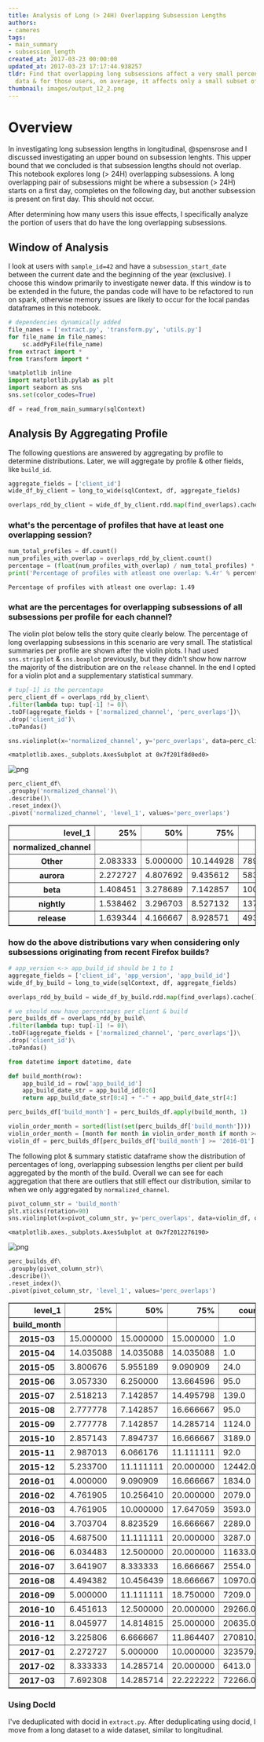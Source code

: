 ```yaml
---
title: Analysis of Long (> 24H) Overlapping Subsession Lengths
authors:
- cameres
tags:
- main_summary
- subsession_length
created_at: 2017-03-23 00:00:00
updated_at: 2017-03-23 17:17:44.938257
tldr: Find that overlapping long subsessions affect a very small percentage of user
  data & for those users, on average, it affects only a small subset of their pings.
thumbnail: images/output_12_2.png
---
```

# Overview
In investigating long subsession lengths in longitudinal, @spensrose and I  discussed investigating an upper bound on subsession lenghts.
This upper bound that we concluded is that subsession lengths should not overlap.
This notebook explores long (> 24H) overlapping subsessions.
A long overlapping pair of subsessions might be where a subsession (> 24H) starts on a first day, completes on the following day, but another subsession is present on first day. 
This should not occur.

After determining how many users this issue effects, I specifically analyze the portion of users that do have the long overlapping subsessions.

## Window of Analysis
I look at users with `sample_id=42` and have a `subsession_start_date` between the current date and the beginning of the year (exclusive). 
I choose this window primarily to investigate newer data.
If this window is to be extended in the future, the pandas code will have to be refactored to run on spark, otherwise memory issues are likely to occur for the local pandas dataframes in this notebook.


```python
# dependencies dynamically added 
file_names = ['extract.py', 'transform.py', 'utils.py']
for file_name in file_names:
    sc.addPyFile(file_name)
from extract import *
from transform import *
```

```python
%matplotlib inline
import matplotlib.pylab as plt
import seaborn as sns
sns.set(color_codes=True)
```

```python
df = read_from_main_summary(sqlContext)
```
## Analysis By Aggregating Profile
The following questions are answered by aggregating by profile to determine distributions. 
Later, we will aggregate by profile & other fields, like `build_id`.


```python
aggregate_fields = ['client_id']
wide_df_by_client = long_to_wide(sqlContext, df, aggregate_fields)
```

```python
overlaps_rdd_by_client = wide_df_by_client.rdd.map(find_overlaps).cache()
```
### what's the percentage of profiles that have at least one overlapping session?


```python
num_total_profiles = df.count()
num_profiles_with_overlap = overlaps_rdd_by_client.count()
percentage = (float(num_profiles_with_overlap) / num_total_profiles) * 100 
print('Percentage of profiles with atleast one overlap: %.4r' % percentage) 
```
    Percentage of profiles with atleast one overlap: 1.49


### what are the percentages for overlapping subsessions of all subsessions per profile for each channel?
The violin plot below tells the story quite clearly below. 
The percentage of long overlapping subsessions in this scenario are very small. 
The statistical summaries per profile are shown after the violin plots.
I had used `sns.stripplot` & `sns.boxplot` previously, but they didn't show how narrow the majority of the distribution are on the `release` channel.
In the end I opted for a violin plot and a supplementary statistical summary.


```python
# tup[-1] is the percentage
perc_client_df = overlaps_rdd_by_client\
.filter(lambda tup: tup[-1] != 0)\
.toDF(aggregate_fields + ['normalized_channel', 'perc_overlaps'])\
.drop('client_id')\
.toPandas()
```

```python
sns.violinplot(x='normalized_channel', y='perc_overlaps', data=perc_client_df)
```




    <matplotlib.axes._subplots.AxesSubplot at 0x7f201f8d0ed0>





![png](images/output_12_2.png)



```python
perc_client_df\
.groupby('normalized_channel')\
.describe()\
.reset_index()\
.pivot('normalized_channel', 'level_1', values='perc_overlaps')
```




<div>
<table border="1" class="dataframe">
  <thead>
    <tr style="text-align: right;">
      <th>level_1</th>
      <th>25%</th>
      <th>50%</th>
      <th>75%</th>
      <th>count</th>
      <th>max</th>
      <th>mean</th>
      <th>min</th>
      <th>std</th>
    </tr>
    <tr>
      <th>normalized_channel</th>
      <th></th>
      <th></th>
      <th></th>
      <th></th>
      <th></th>
      <th></th>
      <th></th>
      <th></th>
    </tr>
  </thead>
  <tbody>
    <tr>
      <th>Other</th>
      <td>2.083333</td>
      <td>5.000000</td>
      <td>10.144928</td>
      <td>7892.0</td>
      <td>66.666667</td>
      <td>7.598560</td>
      <td>0.076278</td>
      <td>8.009482</td>
    </tr>
    <tr>
      <th>aurora</th>
      <td>2.272727</td>
      <td>4.807692</td>
      <td>9.435612</td>
      <td>583.0</td>
      <td>52.040816</td>
      <td>7.333567</td>
      <td>0.193798</td>
      <td>7.944685</td>
    </tr>
    <tr>
      <th>beta</th>
      <td>1.408451</td>
      <td>3.278689</td>
      <td>7.142857</td>
      <td>10056.0</td>
      <td>66.666667</td>
      <td>5.628529</td>
      <td>0.023469</td>
      <td>6.744382</td>
    </tr>
    <tr>
      <th>nightly</th>
      <td>1.538462</td>
      <td>3.296703</td>
      <td>8.527132</td>
      <td>137.0</td>
      <td>33.333333</td>
      <td>6.168507</td>
      <td>0.106838</td>
      <td>6.723542</td>
    </tr>
    <tr>
      <th>release</th>
      <td>1.639344</td>
      <td>4.166667</td>
      <td>8.928571</td>
      <td>493090.0</td>
      <td>80.000000</td>
      <td>6.530505</td>
      <td>0.000848</td>
      <td>7.161107</td>
    </tr>
  </tbody>
</table>
</div>



### how do the above distributions vary when considering only subsessions originating from recent Firefox builds?


```python
# app_version <-> app_build_id should be 1 to 1
aggregate_fields = ['client_id', 'app_version', 'app_build_id']
wide_df_by_build = long_to_wide(sqlContext, df, aggregate_fields)
```

```python
overlaps_rdd_by_build = wide_df_by_build.rdd.map(find_overlaps).cache()
```

```python
# we should now have percentages per client & build
perc_builds_df = overlaps_rdd_by_build\
.filter(lambda tup: tup[-1] != 0)\
.toDF(aggregate_fields + ['normalized_channel', 'perc_overlaps'])\
.drop('client_id')\
.toPandas()
```

```python
from datetime import datetime, date

def build_month(row):
    app_build_id = row['app_build_id']
    app_build_date_str = app_build_id[0:6]
    return app_build_date_str[0:4] + "-" + app_build_date_str[4:]

perc_builds_df['build_month'] = perc_builds_df.apply(build_month, 1)
```

```python
violin_order_month = sorted(list(set(perc_builds_df['build_month'])))
violin_order_month = [month for month in violin_order_month if month >= '2016-01']
violin_df = perc_builds_df[perc_builds_df['build_month'] >= '2016-01']
```
The following plot & summary statistic dataframe show the distribution of percentages of long, overlapping subsession lengths per client per build aggregated by the month of the build.
Overall we can see for each aggregation that there are outliers that still effect our distribution, similar to when we only aggregated by `normalized_channel`.


```python
pivot_column_str = 'build_month'
plt.xticks(rotation=90)
sns.violinplot(x=pivot_column_str, y='perc_overlaps', data=violin_df, order=violin_order_month)
```




    <matplotlib.axes._subplots.AxesSubplot at 0x7f2012276190>





![png](images/output_21_1.png)



```python
perc_builds_df\
.groupby(pivot_column_str)\
.describe()\
.reset_index()\
.pivot(pivot_column_str, 'level_1', values='perc_overlaps')
```




<div>
<table border="1" class="dataframe">
  <thead>
    <tr style="text-align: right;">
      <th>level_1</th>
      <th>25%</th>
      <th>50%</th>
      <th>75%</th>
      <th>count</th>
      <th>max</th>
      <th>mean</th>
      <th>min</th>
      <th>std</th>
    </tr>
    <tr>
      <th>build_month</th>
      <th></th>
      <th></th>
      <th></th>
      <th></th>
      <th></th>
      <th></th>
      <th></th>
      <th></th>
    </tr>
  </thead>
  <tbody>
    <tr>
      <th>2015-03</th>
      <td>15.000000</td>
      <td>15.000000</td>
      <td>15.000000</td>
      <td>1.0</td>
      <td>15.000000</td>
      <td>15.000000</td>
      <td>15.000000</td>
      <td>NaN</td>
    </tr>
    <tr>
      <th>2015-04</th>
      <td>14.035088</td>
      <td>14.035088</td>
      <td>14.035088</td>
      <td>1.0</td>
      <td>14.035088</td>
      <td>14.035088</td>
      <td>14.035088</td>
      <td>NaN</td>
    </tr>
    <tr>
      <th>2015-05</th>
      <td>3.800676</td>
      <td>5.955189</td>
      <td>9.090909</td>
      <td>24.0</td>
      <td>50.000000</td>
      <td>8.741663</td>
      <td>1.006711</td>
      <td>10.059148</td>
    </tr>
    <tr>
      <th>2015-06</th>
      <td>3.057330</td>
      <td>6.250000</td>
      <td>13.664596</td>
      <td>95.0</td>
      <td>50.000000</td>
      <td>9.984620</td>
      <td>0.337838</td>
      <td>10.449174</td>
    </tr>
    <tr>
      <th>2015-07</th>
      <td>2.518213</td>
      <td>7.142857</td>
      <td>14.495798</td>
      <td>139.0</td>
      <td>50.000000</td>
      <td>9.812872</td>
      <td>0.261097</td>
      <td>9.578310</td>
    </tr>
    <tr>
      <th>2015-08</th>
      <td>2.777778</td>
      <td>7.142857</td>
      <td>16.666667</td>
      <td>95.0</td>
      <td>50.000000</td>
      <td>11.677158</td>
      <td>0.204082</td>
      <td>11.650053</td>
    </tr>
    <tr>
      <th>2015-09</th>
      <td>2.777778</td>
      <td>7.142857</td>
      <td>14.285714</td>
      <td>1124.0</td>
      <td>55.555556</td>
      <td>9.829240</td>
      <td>0.156548</td>
      <td>9.290525</td>
    </tr>
    <tr>
      <th>2015-10</th>
      <td>2.857143</td>
      <td>7.894737</td>
      <td>16.666667</td>
      <td>3189.0</td>
      <td>75.000000</td>
      <td>11.087749</td>
      <td>0.023020</td>
      <td>10.678877</td>
    </tr>
    <tr>
      <th>2015-11</th>
      <td>2.987013</td>
      <td>6.066176</td>
      <td>11.111111</td>
      <td>92.0</td>
      <td>33.333333</td>
      <td>8.571121</td>
      <td>0.125786</td>
      <td>7.525495</td>
    </tr>
    <tr>
      <th>2015-12</th>
      <td>5.233700</td>
      <td>11.111111</td>
      <td>20.000000</td>
      <td>12442.0</td>
      <td>75.000000</td>
      <td>13.336775</td>
      <td>0.079145</td>
      <td>10.612435</td>
    </tr>
    <tr>
      <th>2016-01</th>
      <td>4.000000</td>
      <td>9.090909</td>
      <td>16.666667</td>
      <td>1834.0</td>
      <td>66.666667</td>
      <td>12.338127</td>
      <td>0.098328</td>
      <td>10.935919</td>
    </tr>
    <tr>
      <th>2016-02</th>
      <td>4.761905</td>
      <td>10.256410</td>
      <td>20.000000</td>
      <td>2079.0</td>
      <td>66.666667</td>
      <td>13.350533</td>
      <td>0.152439</td>
      <td>11.122064</td>
    </tr>
    <tr>
      <th>2016-03</th>
      <td>4.761905</td>
      <td>10.000000</td>
      <td>17.647059</td>
      <td>3593.0</td>
      <td>66.666667</td>
      <td>12.789990</td>
      <td>0.078616</td>
      <td>10.593256</td>
    </tr>
    <tr>
      <th>2016-04</th>
      <td>3.703704</td>
      <td>8.823529</td>
      <td>16.666667</td>
      <td>2289.0</td>
      <td>66.666667</td>
      <td>11.794920</td>
      <td>0.043937</td>
      <td>10.627409</td>
    </tr>
    <tr>
      <th>2016-05</th>
      <td>4.687500</td>
      <td>11.111111</td>
      <td>20.000000</td>
      <td>3287.0</td>
      <td>75.000000</td>
      <td>13.292632</td>
      <td>0.099404</td>
      <td>11.029829</td>
    </tr>
    <tr>
      <th>2016-06</th>
      <td>6.034483</td>
      <td>12.500000</td>
      <td>20.000000</td>
      <td>11633.0</td>
      <td>75.000000</td>
      <td>14.940370</td>
      <td>0.026553</td>
      <td>11.310856</td>
    </tr>
    <tr>
      <th>2016-07</th>
      <td>3.641907</td>
      <td>8.333333</td>
      <td>16.666667</td>
      <td>2554.0</td>
      <td>60.000000</td>
      <td>11.196439</td>
      <td>0.014749</td>
      <td>9.827475</td>
    </tr>
    <tr>
      <th>2016-08</th>
      <td>4.494382</td>
      <td>10.456439</td>
      <td>18.666667</td>
      <td>10970.0</td>
      <td>66.666667</td>
      <td>12.813731</td>
      <td>0.016929</td>
      <td>10.503366</td>
    </tr>
    <tr>
      <th>2016-09</th>
      <td>5.000000</td>
      <td>11.111111</td>
      <td>18.750000</td>
      <td>7209.0</td>
      <td>75.000000</td>
      <td>13.160460</td>
      <td>0.042265</td>
      <td>10.601474</td>
    </tr>
    <tr>
      <th>2016-10</th>
      <td>6.451613</td>
      <td>12.500000</td>
      <td>20.000000</td>
      <td>29266.0</td>
      <td>75.000000</td>
      <td>14.467175</td>
      <td>0.041135</td>
      <td>10.544938</td>
    </tr>
    <tr>
      <th>2016-11</th>
      <td>8.045977</td>
      <td>14.814815</td>
      <td>25.000000</td>
      <td>20635.0</td>
      <td>83.333333</td>
      <td>16.648694</td>
      <td>0.049529</td>
      <td>11.189531</td>
    </tr>
    <tr>
      <th>2016-12</th>
      <td>3.225806</td>
      <td>6.666667</td>
      <td>11.864407</td>
      <td>270810.0</td>
      <td>75.000000</td>
      <td>8.585782</td>
      <td>0.013163</td>
      <td>7.222534</td>
    </tr>
    <tr>
      <th>2017-01</th>
      <td>2.272727</td>
      <td>5.000000</td>
      <td>10.000000</td>
      <td>323579.0</td>
      <td>75.000000</td>
      <td>7.345305</td>
      <td>0.002613</td>
      <td>7.132362</td>
    </tr>
    <tr>
      <th>2017-02</th>
      <td>8.333333</td>
      <td>14.285714</td>
      <td>20.000000</td>
      <td>6413.0</td>
      <td>75.000000</td>
      <td>15.932386</td>
      <td>0.049358</td>
      <td>9.820090</td>
    </tr>
    <tr>
      <th>2017-03</th>
      <td>7.692308</td>
      <td>14.285714</td>
      <td>22.222222</td>
      <td>72266.0</td>
      <td>80.000000</td>
      <td>16.511717</td>
      <td>0.000919</td>
      <td>11.530197</td>
    </tr>
  </tbody>
</table>
</div>



### Using DocId
I've deduplicated with docid in `extract.py`. 
After deduplicating using docid, I move from a long dataset to a wide dataset, similar to longitudinal.

